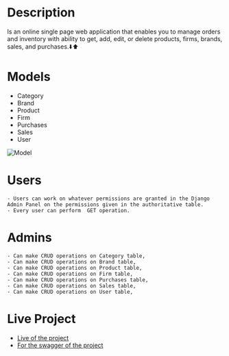 # Description

<p>Is an online single page web application that enables you to manage orders and inventory with ability to get, add, edit, or delete products, firms, brands, sales, and purchases.⬇️⬆️</p>

# Models

- Category
- Brand
- Product
- Firm
- Purchases
- Sales
- User

![Model]()

# Users

    - Users can work on whatever permissions are granted in the Django Admin Panel on the permissions given in the authoritative table.
    - Every user can perform  GET operation.

# Admins

    - Can make CRUD operations on Category table,
    - Can make CRUD operations on Brand table,
    - Can make CRUD operations on Product table,
    - Can make CRUD operations on Firm table,
    - Can make CRUD operations on Purchases table,
    - Can make CRUD operations on Sales table,
    - Can make CRUD operations on User table,

# Live Project

- <a href="">Live of the project</a>
- <a href="">For the swagger of the project</a>
